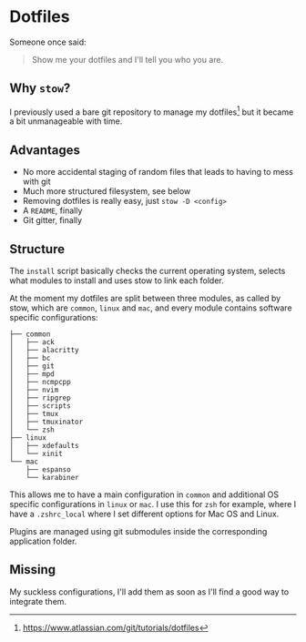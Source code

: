 # Dotfiles

Someone once said:
> Show me your dotfiles and I'll tell you who you are.


## Why `stow`?

I previously used a bare git repository to manage my dotfiles[^1] but it became a bit unmanageable with time.

## Advantages
* No more accidental staging of random files that leads to having to mess with git
* Much more structured filesystem, see below
* Removing dotfiles is really easy, just `stow -D <config>`
* A `README`, finally
* Git gitter, finally

## Structure

The `install` script basically checks the current operating system, selects what modules to install and uses stow to link each folder.

At the moment my dotfiles are split between three modules, as called by stow, which are `common`, `linux` and `mac`, and every module contains software specific configurations:

```
├── common
│   ├── ack
│   ├── alacritty
│   ├── bc
│   ├── git
│   ├── mpd
│   ├── ncmpcpp
│   ├── nvim
│   ├── ripgrep
│   ├── scripts
│   ├── tmux
│   ├── tmuxinator
│   └── zsh
├── linux
│   ├── xdefaults
│   └── xinit
└── mac
    ├── espanso
    └── karabiner
```

This allows me to have a main configuration in `common` and additional OS specific configurations in `linux` or `mac`. I use this for `zsh` for example, where I have a `.zshrc_local` where I set different options for Mac OS and Linux.

Plugins are managed using git submodules inside the corresponding application
folder.

## Missing
My suckless configurations, I'll add them as soon as I'll find a good way to
integrate them.


[^1]: https://www.atlassian.com/git/tutorials/dotfiles
